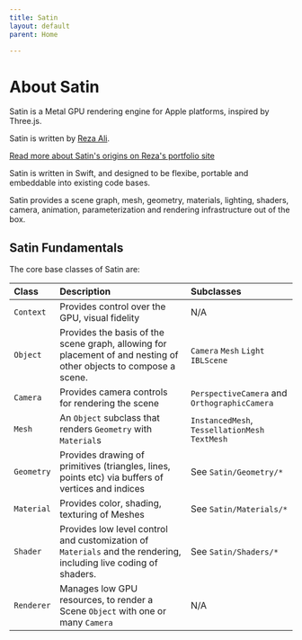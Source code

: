 ```yaml
---
title: Satin
layout: default
parent: Home

---
```


# About Satin

Satin is a Metal GPU rendering engine for Apple platforms, inspired by Three.js.

Satin is written by [Reza Ali](http://github.com/rezaali). 

[Read more about Satin's origins on Reza's portfolio site](https://www.syedrezaali.com/#/satin/) 

Satin is written in Swift, and designed to be flexibe, portable and embeddable into existing code bases. 

Satin provides a scene graph, mesh, geometry, materials, lighting, shaders, camera, animation, parameterization and rendering infrastructure out of the box.

## Satin Fundamentals

The core base classes of Satin are:

| Class        | Description         | Subclasses |
|:-------------|:------------------|:------|
| `Context`   | Provides control over the GPU, visual fidelity    | N/A  |
| `Object`    | Provides the basis of the scene graph, allowing for placement of and nesting of other objects to compose a scene. | `Camera` `Mesh` `Light` `IBLScene` |
| `Camera`    | Provides camera controls for rendering the scene | `PerspectiveCamera` and `OrthographicCamera`  |
| `Mesh`      | An `Object` subclass that renders `Geometry` with `Material`s  | `InstancedMesh`, `TessellationMesh` `TextMesh`  |
| `Geometry`   | Provides drawing of primitives (triangles, lines, points etc) via buffers of vertices and indices | See `Satin/Geometry/*`  |
| `Material`   | Provides color, shading, texturing of Meshes | See `Satin/Materials/*`  |
| `Shader`   | Provides low level control and customization of `Materials` and the rendering, including live coding of shaders. | See `Satin/Shaders/*`  |
| `Renderer`   | Manages low GPU resources, to render a Scene `Object` with one or many `Camera` | N/A  |







